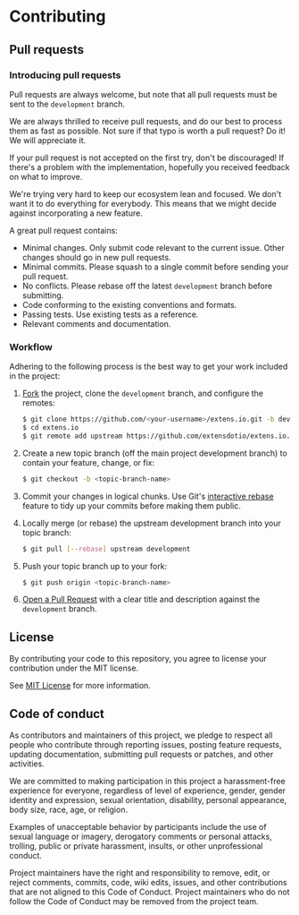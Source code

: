 # Contributing

## Pull requests

### Introducing pull requests

Pull requests are always welcome, but note that all pull requests must be sent to the `development` branch.

We are always thrilled to receive pull requests, and do our best to process them as fast as possible. Not sure if that typo is worth a pull request? Do it! We will appreciate it.

If your pull request is not accepted on the first try, don't be discouraged! If there's a problem with the implementation, hopefully you received feedback on what to improve.

We're trying very hard to keep our ecosystem lean and focused. We don't want it to do everything for everybody. This means that we might decide against incorporating a new feature.

A great pull request contains:
- Minimal changes. Only submit code relevant to the current issue. Other changes should go in new pull requests.
- Minimal commits. Please squash to a single commit before sending your pull request.
- No conflicts. Please rebase off the latest `development` branch before submitting.
- Code conforming to the existing conventions and formats.
- Passing tests. Use existing tests as a reference.
- Relevant comments and documentation.


### Workflow

Adhering to the following process is the best way to get your work included in the project:

1. [Fork](http://help.github.com/fork-a-repo/) the project, clone the `development` branch, and configure the remotes:

   ```bash
   $ git clone https://github.com/<your-username>/extens.io.git -b development
   $ cd extens.io
   $ git remote add upstream https://github.com/extensdotio/extens.io.git
   ```

2. Create a new topic branch (off the main project development branch) to contain your feature, change, or fix:

   ```bash
   $ git checkout -b <topic-branch-name>
   ```

3. Commit your changes in logical chunks. Use Git's [interactive rebase](https://help.github.com/articles/interactive-rebase) feature to tidy up your commits before making them public.

4. Locally merge (or rebase) the upstream development branch into your topic branch:

   ```bash
   $ git pull [--rebase] upstream development
   ```

5. Push your topic branch up to your fork:

   ```bash
   $ git push origin <topic-branch-name>
   ```

6. [Open a Pull Request](https://help.github.com/articles/using-pull-requests/) with a clear title and description against the `development` branch.


## License

By contributing your code to this repository, you agree to license your contribution under the MIT license.

See [MIT License](LICENSE.md) for more information.


## Code of conduct

As contributors and maintainers of this project, we pledge to respect all people who contribute through reporting issues, posting feature requests, updating documentation, submitting pull requests or patches, and other activities.

We are committed to making participation in this project a harassment-free experience for everyone, regardless of level of experience, gender, gender identity and expression, sexual orientation, disability, personal appearance, body size, race, age, or religion.

Examples of unacceptable behavior by participants include the use of sexual language or imagery, derogatory comments or personal attacks, trolling, public or private harassment, insults, or other unprofessional conduct.

Project maintainers have the right and responsibility to remove, edit, or reject comments, commits, code, wiki edits, issues, and other contributions that are not aligned to this Code of Conduct. Project maintainers who do not follow the Code of Conduct may be removed from the project team.
